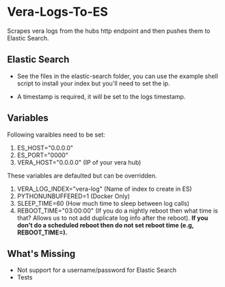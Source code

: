 # Vera-Logs-To-ES
Scrapes vera logs from the hubs http endpoint and then pushes them to Elastic Search.

## Elastic Search
- See the files in the elastic-search folder, you can use the example shell script to install your index but you'll need to set the ip.

- A timestamp is required, it will be set to the logs timestamp.

## Variables
Following varaibles need to be set:

1. ES_HOST="0.0.0.0"
2. ES_PORT="0000"
3. VERA_HOST="0.0.0.0"         (IP of your vera hub)

These variables are defaulted but can be overridden.

1. VERA_LOG_INDEX="vera-log"   (Name of index to create in ES)
2. PYTHONUNBUFFERED=1          (Docker Only)
3. SLEEP_TIME=60               (How much time to sleep between log calls)
4. REBOOT_TIME="03:00:00"      (If you do a nightly reboot then what time is that? Allows us    to not add duplicate log info after the reboot).  **If you don't do a scheduled reboot then do not set reboot time (e.g, REBOOT_TIME=).**

## What's Missing
- Not support for a username/password for Elastic Search
- Tests